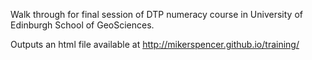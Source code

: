 Walk through for final session of DTP numeracy course in University of Edinburgh School of GeoSciences.

Outputs an html file available at http://mikerspencer.github.io/training/
